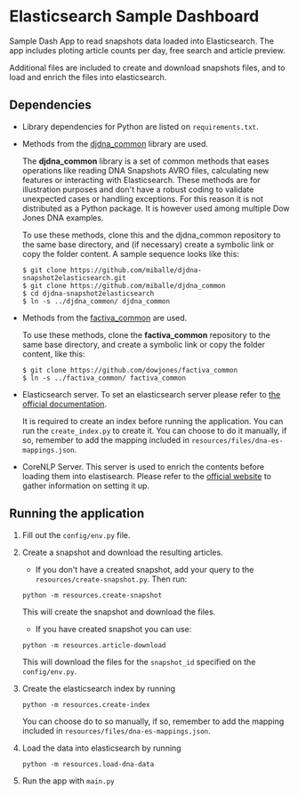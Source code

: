 # Elasticsearch Sample Dashboard


Sample Dash App to read snapshots data loaded into Elasticsearch. The app includes ploting article counts per day, free search and article preview.

Additional files are included to create and download snapshots files, and to load and enrich the files into elasticsearch.


## Dependencies
- Library dependencies for Python are listed on `requirements.txt`.
- Methods from the [djdna_common](https://github.com/miballe/djdna_common) library are used. 

    The **djdna_common** library is a set of common methods that eases operations like reading DNA Snapshots AVRO files, calculating new features or interacting with Elasticsearch. These methods are for illustration purposes and don't have a robust coding to validate unexpected cases or handling exceptions. For this reason it is not distributed as a Python package. It is however used among multiple Dow Jones DNA examples.

    To use these methods, clone this and the djdna_common repository to the same base directory, and (if necessary) create a symbolic link or copy the folder content. A sample sequence looks like this:

    ```
    $ git clone https://github.com/miballe/djdna-snapshot2elasticsearch.git
    $ git clone https://github.com/miballe/djdna_common
    $ cd djdna-snapshot2elasticsearch
    $ ln -s ../djdna_common/ djdna_common
    ```

- Methods from the [factiva_common](https://github.com/dowjones/factiva_common) are used.

    To use these methods, clone the **factiva_common** repository to the same base directory, and create a symbolic link or copy the folder content, like this:

    ```
    $ git clone https://github.com/dowjones/factiva_common
    $ ln -s ../factiva_common/ factiva_common
    ```

- Elasticsearch server. To set an elasticsearch server please refer to [the official documentation](https://www.elastic.co/guide/en/elasticsearch/reference/current/install-elasticsearch.html).

    It is required to create an index before running the application. You can run the `create_index.py` to create it. You can choose to do it manually, if so, remember to add the mapping included in `resources/files/dna-es-mappings.json`.

- CoreNLP Server. This server is used to enrich the contents before loading them into elastisearch. Please refer to the [official website](https://stanfordnlp.github.io/CoreNLP/corenlp-server.html) to gather information on setting it up.


## Running the application

1. Fill out the `config/env.py` file.

2. Create a snapshot and download the resulting articles. 

    - If you don't have a created snapshot, add your query to the `resources/create-snapshot.py`. Then run: 
    ```
    python -m resources.create-snapshot
    ```
    
    This will create the snapshot and download the files.

    - If you have created snapshot you can use:
    ````
    python -m resources.article-download
    ````

    This will download the files for the `snapshot_id` specified on the `config/env.py`. 


3. Create the elasticsearch index by running 
    ```
    python -m resources.create-index
    ```

    You can choose do to so manually, if so, remember to add the mapping included in `resources/files/dna-es-mappings.json`.

4. Load the data into elasticsearch by running 
    ```
    python -m resources.load-dna-data
    ```

5. Run the app with `main.py`
